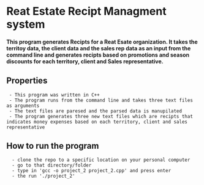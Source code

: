 # Reat Estate Recipt Managment system

#### This program generates Recipts for a Reat Esate organization. It takes the territoy data, the client data and the sales rep data as an input from the command line and generates recipts based on promotions and season discounts for each territory, client and Sales representative.

## Properties
     - This program was written in C++
     - The program runs from the command line and takes three text files as arguments
     - The text files are paresed and the parsed data is manupilated 
     - The program generates three new text files which are recipts that indicates money expenses based on each territory, client and sales representative
     
## How to run the program

      - clone the repo to a specific location on your personal computer
      - go to that directory/folder
      - type in 'gcc -o project_2 project_2.cpp' and press enter
      - the run './project_2'
     
     
